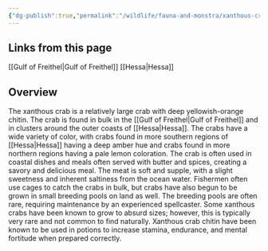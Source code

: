```yaml
---
{"dg-publish":true,"permalink":"/wildlife/fauna-and-monstra/xanthous-crab/"}
---
```


## Links from this page
[[Gulf of Freithel\|Gulf of Freithel]]
[[Hessa\|Hessa]]
## Overview
The xanthous crab is a relatively large crab with deep yellowish-orange chitin. The crab is found in bulk in the [[Gulf of Freithel\|Gulf of Freithel]] and in clusters around the outer coasts of [[Hessa\|Hessa]]. The crabs have a wide variety of color, with crabs found in more southern regions of [[Hessa\|Hessa]] having a deep amber hue and crabs found in more northern regions having a pale lemon coloration. The crab is often used in coastal dishes and meals often served with butter and spices, creating a savory and delicious meal. The meat is soft and supple, with a slight sweetness and inherent saltiness from the ocean water. Fishermen often use cages to catch the crabs in bulk, but crabs have also begun to be grown in small breeding pools on land as well. The breeding pools are often rare, requiring maintenance by an experienced spellcaster. Some xanthous crabs have been known to grow to absurd sizes; however, this is typically very rare and not common to find naturally. Xanthous crab chitin have been known to be used in potions to increase stamina, endurance, and mental fortitude when prepared correctly.